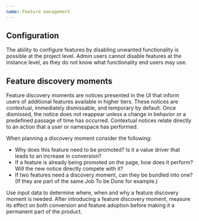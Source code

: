 ```yaml
---
name: Feature management
---
```


## Configuration

The ability to configure features by disabling unwanted functionality is possible at the project level. Admin users cannot disable features at the instance level, as they do not know what functionality end users may use.

## Feature discovery moments

Feature discovery moments are notices presented in the UI that inform users of additional features available in higher tiers. These notices are contextual, immediately dismissable, and temporary by default. Once dismissed, the notice does not reappear unless a change in behavior or a predefined passage of time has occurred. Contextual notices relate directly to an action that a user or namespace has performed.

When planning a discovery moment consider the following:

* Why does this feature need to be promoted? Is it a value driver that leads to an increase in conversion?
* If a feature is already being promoted on the page, how does it perform? Will the new notice directly compete with it?
* If two features need a discovery moment, can they be bundled into one? (If they are part of the same Job To be Done for example.)

Use input data to determine where, when and why a feature discovery moment is needed. After introducing a feature discovery moment, measure its effect on both conversion and feature adoption before making it a permanent part of the product.


